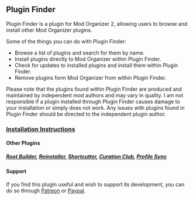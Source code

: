 ﻿## Plugin Finder
Plugin Finder is a plugin for Mod Organizer 2, allowing users to browse and install other Mod Organizer plugins.

Some of the things you can do with Plugin Finder:
- Browse a list of plugins and search for them by name.
- Install plugins directly to Mod Organizer within Plugin Finder.
- Check for updates to installed plugins and install them within Plugin Finder.
- Remove plugins form Mod Organizer from within Plugin Finder.

Please note that the plugins found within Plugin Finder are produced and maintained by independent mod authors and may vary in quality. I am not responsible if a plugin installed through Plugin Finder causes damage to your installation or simply does not work. Any issues with plugins found in Plugin Finder should be directed to the independent plugin author.

### [Installation Instructions](https://kezyma.github.io/?p=pluginfinder)

#### Other Plugins
##### [Root Builder](https://www.nexusmods.com/skyrimspecialedition/mods/31720), [Reinstaller](https://www.nexusmods.com/skyrimspecialedition/mods/59292), [Shortcutter](https://www.nexusmods.com/skyrimspecialedition/mods/59827), [Curation Club](https://www.nexusmods.com/skyrimspecialedition/mods/60552), [Profile Sync](https://www.nexusmods.com/skyrimspecialedition/mods/60690)

#### Support
If you find this plugin useful and wish to support its development, you can do so through [Patreon](https://www.patreon.com/KezymaOnline) or [Paypal](https://paypal.me/kezyma). 